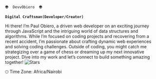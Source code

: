     👽  DevvObiero  👽 

**`Digital Craftsman(Developer/Creator)`**

Hi there! I’m  Paul Obiero, a driven web developer on an exciting journey through JavaScript and the intriguing world of data structures and algorithms. While I’m focused on coding projects and recovering from a recent accident, I’m passionate about crafting dynamic web experiences and solving coding challenges. Outside of coding, you might catch me strategizing over a game of chess or dreaming up my next innovative project. Dive into my work and let’s connect to build something amazing together!
![Stars](https://media.giphy.com/media/xvRPIAtMwKQ2SlxKtx/giphy.gif?cid=ecf05e47y4hz1c1ju9bg18f4isz6y7jfvri46iv13p28nasp&ep=v1_gifs_search&rid=giphy.gif&ct=g)


<!---
DevvObiero/DevvObiero is a ✨ special ✨ repository because its `README.md` (this file) appears on your GitHub profile.
You can click the Preview link to take a look at your changes.
--->
🕑︎ Time Zone: Africa/Nairobi

